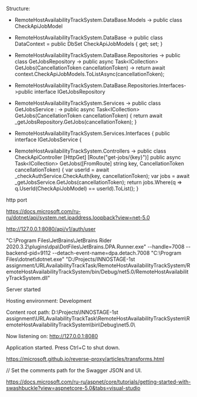 ﻿Structure:

* RemoteHostAvailabilityTrackSystem.DataBase.Models -> public class CheckApiJobModel

* RemoteHostAvailabilityTrackSystem.DataBase -> public class DataContext = public DbSet<CheckApiJobModel> CheckApiJobModels { get; set; }

* RemoteHostAvailabilityTrackSystem.DataBase.Repositories -> public class GetJobsRepository ->
  public async Task<ICollection<CheckApiJobModel>> GetJobs(CancellationToken cancellationToken) ->
  return await context.CheckApiJobModels.ToListAsync(cancellationToken);

* RemoteHostAvailabilityTrackSystem.DataBase.Repositories.Interfaces->public interface IGetJobsRepository

* RemoteHostAvailabilityTrackSystem.Services -> public class GetJobsService : ->
  public async Task<ICollection<CheckApiJobModel>> GetJobs(CancellationToken cancellationToken)
  {
  return  await _getJobsRepository.GetJobs(cancellationToken);
  }

* RemoteHostAvailabilityTrackSystem.Services.Interfaces
  {
  public interface IGetJobsService
  {


*  RemoteHostAvailabilityTrackSystem.Controllers -> public class CheckApiController
   [HttpGet]
   [Route("get-jobs/{key}")]
   public async Task<ICollection<CheckApiJobModel>> GetJobs([FromRoute] string key, CancellationToken cancellationToken)
   {
   var userId = await _checkAuthService.CheckAuth(key, cancellationToken);
   var jobs = await _getJobsService.GetJobs(cancellationToken);
   return jobs.Where(q => q.UserId(CheckApiJobModel) == userId).ToList();
   }



http port

https://docs.microsoft.com/ru-ru/dotnet/api/system.net.ipaddress.loopback?view=net-5.0

http://127.0.0.1:8080/api/v1/auth/user


"C:\Program Files\JetBrains\JetBrains Rider 2020.3.2\plugins\dpa\DotFiles\JetBrains.DPA.Runner.exe" --handle=7008 --backend-pid=9112 --detach-event-name=dpa.detach.7008 "C:\Program Files\dotnet\dotnet.exe" "D:/Projects/INNOSTAGE-1st assignment/URLAvailabilityTrackTask/RemoteHostAvailabilityTrackSystem/RemoteHostAvailabilityTrackSystem/bin/Debug/net5.0/RemoteHostAvailabilityTrackSystem.dll"

Server started

Hosting environment: Development

Content root path: D:\Projects\INNOSTAGE-1st assignment\URLAvailabilityTrackTask\RemoteHostAvailabilityTrackSystem\RemoteHostAvailabilityTrackSystem\bin\Debug\net5.0\

Now listening on: http://127.0.0.1:8080

Application started. Press Ctrl+C to shut down.


https://microsoft.github.io/reverse-proxy/articles/transforms.html

// Set the comments path for the Swagger JSON and UI.

https://docs.microsoft.com/ru-ru/aspnet/core/tutorials/getting-started-with-swashbuckle?view=aspnetcore-5.0&tabs=visual-studio
